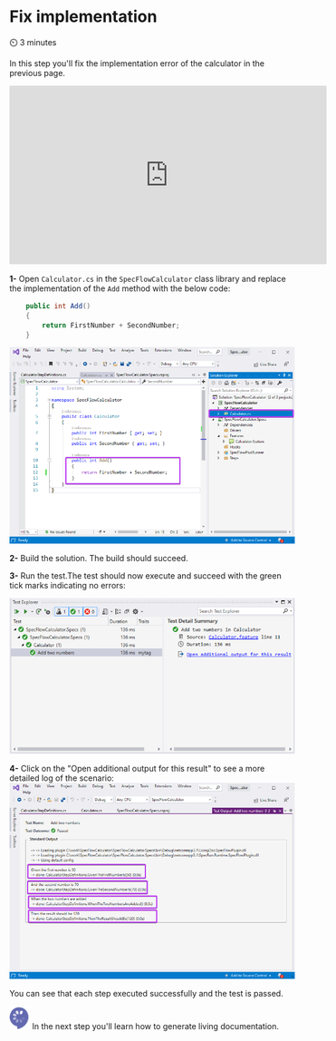 Fix implementation
==================

⏲️ 3 minutes

In this step you'll fix the implementation error of the calculator in the previous page.

<iframe width="560" height="315" src="https://www.youtube.com/embed/5l74wwL6dEc" frameborder="0" allow="accelerometer; autoplay; clipboard-write; encrypted-media; gyroscope; picture-in-picture" allowfullscreen></iframe>

**1-** Open `Calculator.cs` in the `SpecFlowCalculator` class library and replace the implementation of the `Add` method with the below code:

``` c#
    public int Add()
    {
        return FirstNumber + SecondNumber;
    }
```

![Test Explorer Failed Test](../_static/step8/fix_implementation.png)

**2-** Build the solution. The build should succeed.

**3-** Run the test.The test should now execute and succeed with the green tick marks indicating no errors:

![Test Explorer Failed Test](../_static/step8/test_explorer_green_testv2.png)

**4-** Click on the "Open additional output for this result" to see a more detailed log of the scenario:  
![Test Explorer Additional Output](../_static/step8/test_explorer_additional_outputv2.png)

You can see that each step executed successfully and the test is passed.

![Specflow logo](../_static/step1/specflow_logov2.png) In the next step you'll learn how to generate living documentation.
